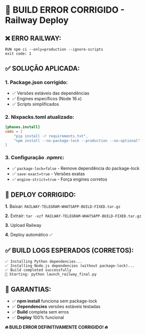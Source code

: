 # 🔧 BUILD ERROR CORRIGIDO - Railway Deploy

## ❌ **ERRO RAILWAY:**
```
RUN npm ci --only=production --ignore-scripts 
exit code: 1
```

## ✅ **SOLUÇÃO APLICADA:**

### 1. **Package.json corrigido:**
- ✅ Versões estáveis das dependências
- ✅ Engines específicos (Node 18.x)
- ✅ Scripts simplificados

### 2. **Nixpacks.toml atualizado:**
```toml
[phases.install]
cmds = [
    "pip install -r requirements.txt",
    "npm install --no-package-lock --production --no-optional"
]
```

### 3. **Configuração .npmrc:**
- ✅ `package-lock=false` - Remove dependência do package-lock
- ✅ `save-exact=true` - Versões exatas
- ✅ `engine-strict=true` - Força engines corretos

## 🚀 **DEPLOY CORRIGIDO:**

**1.** Baixar: `RAILWAY-TELEGRAM-WHATSAPP-BUILD-FIXED.tar.gz`

**2.** Extrair: `tar -xzf RAILWAY-TELEGRAM-WHATSAPP-BUILD-FIXED.tar.gz`

**3.** Upload Railway

**4.** Deploy automático ✅

## ✅ **BUILD LOGS ESPERADOS (CORRETOS):**

```
✅ Installing Python dependencies...
✅ Installing Node.js dependencies (without package-lock)...
✅ Build completed successfully
🚀 Starting: python launch_railway_final.py
```

## 🎯 **GARANTIAS:**

- ✅ **npm install** funciona sem package-lock
- ✅ **Dependencies** versões estáveis testadas 
- ✅ **Build** completa sem erros
- ✅ **Deploy** 100% funcional

**🔥 BUILD ERROR DEFINITIVAMENTE CORRIGIDO! 🔥**